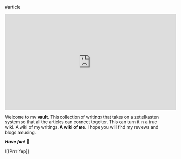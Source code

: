 #article
<iframe width="560" height="315" src="https://www.youtube.com/embed/XUQ4ZI0h0-E" title="YouTube video player" frameborder="0" allow="accelerometer; autoplay; clipboard-write; encrypted-media; gyroscope; picture-in-picture" allowfullscreen></iframe>

Welcome to my **vault**. This collection of writings that takes on a zettelkasten system so that all the articles can connect togetter. This can turn it in a true wiki. A wiki of my writings. **A wiki of me**. I hope you will find my reviews and blogs amusing.

***Have fun!*** 🚀 

![[Prrr Yep]]